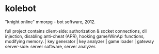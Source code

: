 # kolebot
"knight online" mmorpg - bot software, 2012.

full project contains
client-side: authorization & socket connections, dll injection, disabling anti-cheat (APR), hooking game/WinApi functions, modifying memory. | key generator | key analyzer | game loader | gateway
server-side: server software, server analyzer.
